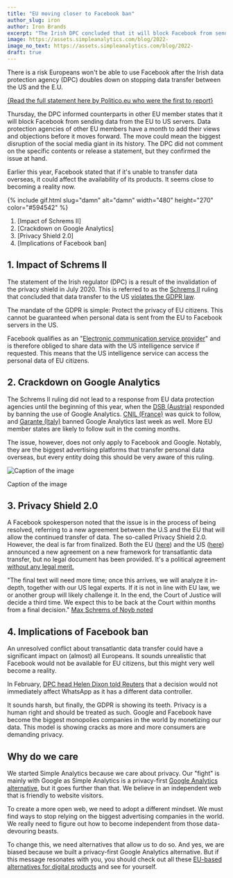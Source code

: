 ```yaml
---
title: "EU moving closer to Facebook ban"
author_slug: iron
author: Iron Brands
excerpt: "The Irish DPC concluded that it will block Facebook from sending data form the EU to the US"
image: https://assets.simpleanalytics.com/blog/2022-
image_no_text: https://assets.simpleanalytics.com/blog/2022-
draft: true
---
```


There is a risk Europeans won't be able to use Facebook after the Irish data protection agency (DPC) doubles down on stopping data transfer between the US and the E.U.

[{Read the full statement here by Politico.eu who were the first to report}](https://www.politico.eu/article/europe-faces-facebook-blackout-instagram-meta-data-protection/amp/)

Thursday, the DPC informed counterparts in other EU member states that it will block Facebook from sending data from the EU to US servers. Data protection agencies of other EU members have a month to add their views and objections before it moves forward. The move could mean the biggest disruption of the social media giant in its history. The DPC did not comment on the specific contents or release a statement, but they confirmed the issue at hand.

Earlier this year, Facebook stated that if it's unable to transfer data overseas, it could affect the availability of its products. It seems close to becoming a reality now.

{% include gif.html slug="damn" alt="damn" width="480" height="270" color="#594542" %}

1. [Impact of Schrems II]
2. [Crackdown on Google Analytics]
3. [Privacy Shield 2.0]
4. [Implications of Facebook ban]

## 1. Impact of Schrems II

The statement of the Irish regulator (DPC) is a result of the invalidation of the privacy shield in July 2020. This is referred to as the [Schrems II](https://iapp.org/news/a/the-schrems-ii-decision-eu-us-data-transfers-in-question/) ruling that concluded that data transfer to the US [violates the GDPR law](https://gdpr-info.eu/art-44-gdpr/).

The mandate of the GDPR is simple: Protect the privacy of EU citizens. This cannot be guaranteed when personal data is sent from the EU to Facebook servers in the US.

Facebook qualifies as an "[Electronic communication service provider](https://www.michalsons.com/blog/electronic-communications-service-provider-ecsp/17697)" and is therefore obliged to share data with the US intelligence service if requested. This means that the US intelligence service can access the personal data of EU citizens. 

## 2. Crackdown on Google Analytics 

The Schrems II ruling did not lead to a response from EU data protection agencies until the beginning of this year, when the [DSB (Austria)](https://noyb.eu/en/austrian-dsb-eu-us-data-transfers-google-analytics-illegal) responded by banning the use of Google Analytics. [CNIL (France)](https://www.cnil.fr/en/) was quick to follow, and [Garante (Italy)](https://www.gpdp.it/web/guest/home/docweb/-/docweb-display/docweb/9782874#english) banned Google Analytics last week as well. More EU member states are likely to follow suit in the coming months.

The issue, however, does not only apply to Facebook and Google. Notably, they are the biggest advertising platforms that transfer personal data overseas, but every entity doing this should be very aware of this ruling.

<img src="https://assets.simpleanalytics.com/blog/google-alternatives/google-analytics-dashboard.png" alt="Caption of the image" class="border-radius" />
<p class="caption" markdown="1">
  Caption of the image
</p>

## 3. Privacy Shield 2.0

A Facebook spokesperson noted that the issue is in the process of being resolved, referring to a new agreement between the U.S and the EU that will allow the continued transfer of data. The so-called Privacy Shield 2.0. However, the deal is far from finalized. Both the EU ([here](https://ec.europa.eu/commission/presscorner/detail/en/STATEMENT_21_1443)) and the US ([here](https://www.whitehouse.gov/briefing-room/speeches-remarks/2022/03/25/remarks-by-president-biden-and-european-commission-president-ursula-von-der-leyen-in-joint-press-statement/)) announced a new agreement on a new framework for transatlantic data transfer, but no legal document has been provided. It's a political agreement [without any legal merit.](https://blog.simpleanalytics.com/eu-us-privacy-shield-2-0-is-again-a-political-show)

"The final text will need more time; once this arrives, we will analyze it in-depth, together with our US legal experts. If it is not in line with EU law, we or another group will likely challenge it. In the end, the Court of Justice will decide a third time. We expect this to be back at the Court within months from a final decision." [Max Schrems of Noyb noted](https://noyb.eu/en/privacy-shield-20-first-reaction-max-schrems)

## 4. Implications of Facebook ban

An unresolved conflict about transatlantic data transfer could have a significant impact on (almost) all Europeans. It sounds unrealistic that Facebook would not be available for EU citizens, but this might very well become a reality.

In February, [DPC head Helen Dixon told Reuters](https://www.reuters.com/technology/irish-regulator-moves-closer-possible-ban-facebook-instagram-eu-us-data-flows-2022-07-07/) that a decision would not immediately affect WhatsApp as it has a different data controller.

It sounds harsh, but finally, the GDPR is showing its teeth. Privacy is a human right and should be treated as such. Google and Facebook have become the biggest monopolies companies in the world by monetizing our data. This model is showing cracks as more and more consumers are demanding privacy.

## Why do we care

We started Simple Analytics because we care about privacy. Our "fight" is mainly with Google as Simple Analytics is a privacy-first [Google Analytics alternative](https://blog.simpleanalytics.com/why-simple-analytics-is-a-great-alternative-to-google-analytics), but it goes further than that. We believe in an independent web that is friendly to website visitors.

To create a more open web, we need to adopt a different mindset. We must find ways to stop relying on the biggest advertising companies in the world. We really need to figure out how to become independent from those data-devouring beasts.

To change this, we need alternatives that allow us to do so. And yes, we are biased because we built a privacy-first Google Analytics alternative. But if this message resonates with you, you should check out all these [EU-based alternatives for digital products](https://european-alternatives.eu/) and see for yourself.
